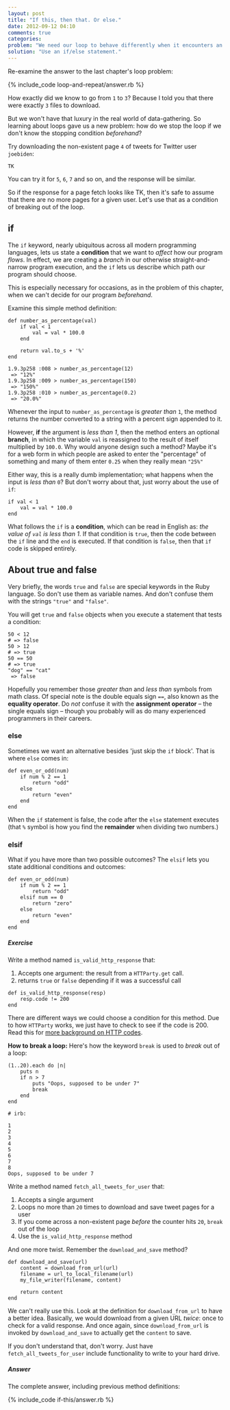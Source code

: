 ```yaml
---
layout: post
title: "If this, then that. Or else."
date: 2012-09-12 04:10
comments: true
categories: 
problem: "We need our loop to behave differently when it encounters an erroneous file."
solution: "Use an if/else statement."
---
```


Re-examine the answer to the last chapter's loop problem:

{% include_code loop-and-repeat/answer.rb %}


How exactly did we know to go from `1` to `3`? Because I told you that there were exactly `3` files to download.

But we won't have that luxury in the real world of data-gathering. So learning about loops gave us a new problem: how do we stop the loop if we don't know the stopping condition *beforehand*?


Try downloading the non-existent page `4` of tweets for Twitter user `joebiden`:

```
TK
```

You can try it for `5`, `6`, `7` and so on, and the response will be similar.

So if the response for a page fetch looks like TK, then it's safe to assume that there are no more pages for a given user. Let's use that as a condition of breaking out of the loop.



## if

The `if` keyword, nearly ubiquitous across all modern programming languages, lets us state a **condition** that we want to *affect* how our program *flows*. In effect, we are creating a *branch* in our otherwise straight-and-narrow program execution, and the `if` lets us describe which path our program should choose.

This is especially necessary for occasions, as in the problem of this chapter, when we can't decide for our program *beforehand*.

Examine this simple method definition:

``` lang:ruby
def number_as_percentage(val)
	if val < 1
		val = val * 100.0
	end
	
	return val.to_s + '%'
end

1.9.3p258 :008 > number_as_percentage(12)
 => "12%" 
1.9.3p258 :009 > number_as_percentage(150)
 => "150%" 
1.9.3p258 :010 > number_as_percentage(0.2)
 => "20.0%" 
```


Whenever the input to `number_as_percentage` is *greater than* `1`, the method returns the number converted to a string with a percent sign appended to it.

However, **if** the argument is *less than 1*, then the method enters an optional **branch**, in which the variable `val` is reassigned to the result of itself multiplied by `100.0`. Why would anyone design such a method? Maybe it's for a web form in which people are asked to enter the "percentage" of something and many of them enter `0.25` when they really mean `"25%"`

Either way, this is a really dumb implementation; what happens when the input is *less than* `0`? But don't worry about that, just worry about the use of `if`:

```
if val < 1
	val = val * 100.0
end
```

What follows the `if` is a **condition**, which can be read in English as: *the value of `val` is less than 1*. If that condition is `true`, then the code between the `if` line and the `end` is executed. If that condition is `false`, then that `if` code is skipped entirely.


## About true and false

Very briefly, the words `true` and `false` are special keywords in the Ruby language. So don't use them as variable names. And don't confuse them with the strings `"true"` and `"false"`.

You will get `true` and `false` objects when you execute a statement that tests a condition:

```
50 < 12
# => false 
50 > 12
# => true 
50 == 50
# => true 
"dog" == "cat"
 => false 
```

Hopefully you remember those *greater than* and *less than* symbols from math class. Of special note is the double equals sign `==`, also known as the **equality operator**. Do *not* confuse it with the **assignment operator** &ndash; the single equals sign &ndash; though you probably will as do many experienced programmers in their careers.


### else

Sometimes we want an alternative besides 'just skip the `if` block'. That is where `else` comes in:


```
def even_or_odd(num)
	if num % 2 == 1
		return "odd"
	else
		return "even"
	end	
end
```

When the `if` statement is false, the code after the `else` statement executes (that `%` symbol is how you find the **remainder** when dividing two numbers.)


### elsif

What if you have more than two possible outcomes? The `elsif` lets you state additional conditions and outcomes:


```
def even_or_odd(num)
	if num % 2 == 1
		return "odd"
	elsif num == 0
		return "zero"
	else
		return "even"
	end	
end
```

##### Exercise

Write a method named `is_valid_http_response` that:  
1. Accepts one argument: the result from a `HTTParty.get` call.
2. returns `true` or `false` depending if it was a successful call


```
def is_valid_http_response(resp)
	resp.code != 200
end
```

There are different ways we could choose a condition for this method. Due to how `HTTParty` works, we just have to check to see if the code is 200. Read this for [more background on HTTP codes](http://en.wikipedia.org/wiki/List_of_HTTP_status_codes).




**How to break a loop:** Here's how the keyword `break` is used to *break* out of a loop:


```
(1..20).each do |n|
	puts n
	if n > 7
		puts "Oops, supposed to be under 7"
		break
	end
end

# irb: 

1
2
3
4
5
6
7
8
Oops, supposed to be under 7
```

Write a method named `fetch_all_tweets_for_user` that:
1. Accepts a single argument
2. Loops no more than `20` times to download and save tweet pages for a user
3. If you come across a non-existent page *before* the counter hits `20`, `break` out of the loop
4. Use the `is_valid_http_response` method

And one more twist. Remember the `download_and_save` method?

```
def download_and_save(url)
	content = download_from_url(url)
	filename = url_to_local_filename(url)
	my_file_writer(filename, content)
	
	return content
end
```

We can't really use this. Look at the definition for `download_from_url` to have a better idea. Basically, we would download from a given URL *twice*: once to check for a valid response. And once again, since `download_from_url` is invoked by `download_and_save` to actually get the `content` to save.

If you don't understand that, don't worry. Just have `fetch_all_tweets_for_user` include functionality to write to your hard drive.




##### Answer

The complete answer, including previous method definitions:

{% include_code if-this/answer.rb %}

